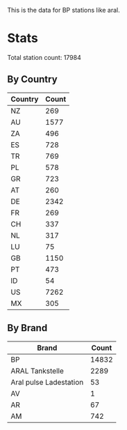 This is the data for BP stations like aral.


# Stats

Total station count: 17984
## By Country

| Country | Count
| - | - 
| NZ | 269
| AU | 1577
| ZA | 496
| ES | 728
| TR | 769
| PL | 578
| GR | 723
| AT | 260
| DE | 2342
| FR | 269
| CH | 337
| NL | 317
| LU | 75
| GB | 1150
| PT | 473
| ID | 54
| US | 7262
| MX | 305
## By Brand

| Brand | Count
| - | - 
| BP | 14832
| ARAL Tankstelle | 2289
| Aral pulse Ladestation | 53
| AV | 1
| AR | 67
| AM | 742

